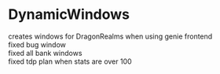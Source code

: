 # DynamicWindows
creates windows for DragonRealms when using genie frontend<br>
fixed bug window<br>
fixed all bank windows<br>
fixed tdp plan when stats are over 100<br>
